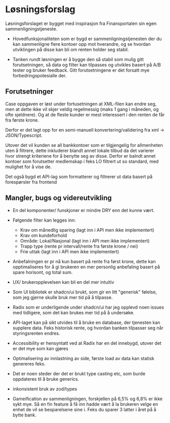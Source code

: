 
# Løsningsforslag

Løsningsforslaget er bygget med inspirasjon fra Finansportalen sin egen sammenligningstjeneste. 

- Hovedfunksjonaliteten som er bygd er sammenligningstjenesten der du kan sammenligne flere kontoer opp mot hverandre, og se hvordan utviklingen på disse kan bli om renten holder seg stabil.

- Tanken rundt løsningen er å bygge den så stabil som mulig gitt forutsetningen, så data og filter kan tilpasses og utvikles basert på A/B tester og bruker feedback. Gitt forutsetningene er det forsatt mye forbedringspotesialle der. 

## Forutsetninger
Case oppgaven er løst under fortusetningen at XML-filen kan endre seg, men at dette ikke vil skjer veldig regelmessig (maks 1 gang i måneden, og ofte sjeldnere). Og at de fleste kunder er mest interessert i den renten de får fra første krone. 


Derfor er det lagt opp for en semi-manuell konvertering/validering fra xml -> JSON/Typescript.
  
Utover det vil kunden se all bankkontoer som er tilgjengelig for allmenheten uten å filtrere, dette inkluderer blandt annet lokale tilbud da det varierer hvor strengt kriteriene for å benytte seg av disse. Derfor er balndt annet kontoer som forutsetter medlemskap i feks LO filtrert ut so standard, med mulighet for å vise de.


Det også bygd et API-lag som formatterer og filtrerer ut data basert på forespørsler fra frontend


## Mangler, bugs og videreutvikling

- En del komponenter/ funskjoner er mindre DRY enn det kunne vært.
- Følgende filter kan legges inn:
  -    Krav om månedlig sparing (lagt inn i API men ikke implementert)
  -    Krav om kundeforhold 
  -    Område: Lokal/Nasjonal (lagt inn i API men ikke implementert)
  -    Trapp type (rente pr intervall/rente fra første krone / nei)
  -    Frie uttak (lagt inn i API men ikke implementert)

- Anbefalningen er pr nå kun basert på rente fra først krone, dette kan opptimaliseres for å gi brukeren en mer personlig anbefaling basert på spare horisont, og total sum.
- UX/ brukeropplevelsen kan bli en del mer intuitiv
- Som UI bibliotek er shadcn/ui brukt, som gir en litt "generisk" følelse, som jeg gjerne skulle bruk mer tid på å tilpasse.
- Radix som er underligende under shadcn/ui har jeg opplevd noen issues med tidligere, som det kan brukes mer tid på å undersøke.
- API-laget kan på sikt utvides til å bruke en database, der tjenesten kan supplere data. Feks historisk rente, og hvordan banken tilpasser seg når styringsrenten endres.
- Accessibility er hensyntatt ved at Radix har en del innebygd, utover det er det mye som kan gjøres
- Optimalisering av innlastning av side, første load av data kan statisk genereres feks.
- Det er noen steder der det er brukt type casting etc, som burde oppdateres til å bruke generics.
- inkonsistent bruk av zod/types

- Gameification av sammenligningen, forskjellen på 6,5% og 6,8% er ikke sykt mye. Så en fin feature å få inn hadde vært å la brukeren velge en enhet de vil se besparelsene sine i. Feks du sparer 3 latter i året på å bytte bank. 




